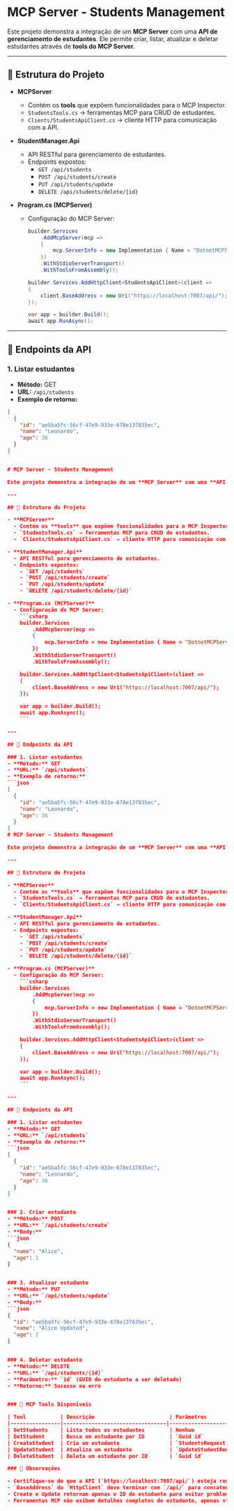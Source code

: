 # MCP Server - Students Management

Este projeto demonstra a integração de um **MCP Server** com uma **API de gerenciamento de estudantes**. Ele permite criar, listar, atualizar e deletar estudantes através de **tools do MCP Server**.

---

## 🔹 Estrutura do Projeto

- **MCPServer**
  - Contém os **tools** que expõem funcionalidades para o MCP Inspector.
  - `StudentsTools.cs` → ferramentas MCP para CRUD de estudantes.
  - `Clients/StudentsApiClient.cs` → cliente HTTP para comunicação com a API.

- **StudentManager.Api**
  - API RESTful para gerenciamento de estudantes.
  - Endpoints expostos:
    - `GET /api/students`
    - `POST /api/students/create`
    - `PUT /api/students/update`
    - `DELETE /api/students/delete/{id}`

- **Program.cs (MCPServer)**
  - Configuração do MCP Server:
    ```csharp
    builder.Services
        .AddMcpServer(mcp =>
        {
            mcp.ServerInfo = new Implementation { Name = "DotnetMCPServer", Version = "1.0.0" };
        })
        .WithStdioServerTransport()
        .WithToolsFromAssembly();

    builder.Services.AddHttpClient<StudentsApiClient>(client =>
    {
        client.BaseAddress = new Uri("https://localhost:7007/api/");
    });

    var app = builder.Build();
    await app.RunAsync();
    ```

---

## 🔹 Endpoints da API

### 1. Listar estudantes
- **Método:** GET
- **URL:** `/api/students`
- **Exemplo de retorno:**
```json
[
  {
    "id": "ae5ba5fc-56cf-47e9-933e-678e137835ec",
    "name": "Leonardo",
    "age": 36
  }
]


# MCP Server - Students Management

Este projeto demonstra a integração de um **MCP Server** com uma **API de gerenciamento de estudantes**. Ele permite criar, listar, atualizar e deletar estudantes através de **tools do MCP Server**.

---

## 🔹 Estrutura do Projeto

- **MCPServer**
  - Contém os **tools** que expõem funcionalidades para o MCP Inspector.
  - `StudentsTools.cs` → ferramentas MCP para CRUD de estudantes.
  - `Clients/StudentsApiClient.cs` → cliente HTTP para comunicação com a API.

- **StudentManager.Api**
  - API RESTful para gerenciamento de estudantes.
  - Endpoints expostos:
    - `GET /api/students`
    - `POST /api/students/create`
    - `PUT /api/students/update`
    - `DELETE /api/students/delete/{id}`

- **Program.cs (MCPServer)**
  - Configuração do MCP Server:
    ```csharp
    builder.Services
        .AddMcpServer(mcp =>
        {
            mcp.ServerInfo = new Implementation { Name = "DotnetMCPServer", Version = "1.0.0" };
        })
        .WithStdioServerTransport()
        .WithToolsFromAssembly();

    builder.Services.AddHttpClient<StudentsApiClient>(client =>
    {
        client.BaseAddress = new Uri("https://localhost:7007/api/");
    });

    var app = builder.Build();
    await app.RunAsync();
    ```

---

## 🔹 Endpoints da API

### 1. Listar estudantes
- **Método:** GET
- **URL:** `/api/students`
- **Exemplo de retorno:**
```json
[
  {
    "id": "ae5ba5fc-56cf-47e9-933e-678e137835ec",
    "name": "Leonardo",
    "age": 36
  }
]
# MCP Server - Students Management

Este projeto demonstra a integração de um **MCP Server** com uma **API de gerenciamento de estudantes**. Ele permite criar, listar, atualizar e deletar estudantes através de **tools do MCP Server**.

---

## 🔹 Estrutura do Projeto

- **MCPServer**
  - Contém os **tools** que expõem funcionalidades para o MCP Inspector.
  - `StudentsTools.cs` → ferramentas MCP para CRUD de estudantes.
  - `Clients/StudentsApiClient.cs` → cliente HTTP para comunicação com a API.

- **StudentManager.Api**
  - API RESTful para gerenciamento de estudantes.
  - Endpoints expostos:
    - `GET /api/students`
    - `POST /api/students/create`
    - `PUT /api/students/update`
    - `DELETE /api/students/delete/{id}`

- **Program.cs (MCPServer)**
  - Configuração do MCP Server:
    ```csharp
    builder.Services
        .AddMcpServer(mcp =>
        {
            mcp.ServerInfo = new Implementation { Name = "DotnetMCPServer", Version = "1.0.0" };
        })
        .WithStdioServerTransport()
        .WithToolsFromAssembly();

    builder.Services.AddHttpClient<StudentsApiClient>(client =>
    {
        client.BaseAddress = new Uri("https://localhost:7007/api/");
    });

    var app = builder.Build();
    await app.RunAsync();
    ```

---

## 🔹 Endpoints da API

### 1. Listar estudantes
- **Método:** GET
- **URL:** `/api/students`
- **Exemplo de retorno:**
```json
[
  {
    "id": "ae5ba5fc-56cf-47e9-933e-678e137835ec",
    "name": "Leonardo",
    "age": 36
  }
]


### 2. Criar estudante
- **Método:** POST  
- **URL:** `/api/students/create`  
- **Body:**
```json
{
  "name": "Alice",
  "age": 1
}


### 3. Atualizar estudante
- **Método:** PUT  
- **URL:** `/api/students/update`  
- **Body:**
```json
{
  "id": "ae5ba5fc-56cf-47e9-933e-678e137835ec",
  "name": "Alice Updated",
  "age": 2
}


### 4. Deletar estudante
- **Método:** DELETE  
- **URL:** `/api/students/{id}`  
- **Parâmetro:** `id` (GUID do estudante a ser deletado)  
- **Retorno:** Sucesso ou erro


### 🔹 MCP Tools Disponíveis

| Tool           | Descrição                        | Parâmetros                                 |
|----------------|---------------------------------|-------------------------------------------|
| GetStudents    | Lista todos os estudantes        | Nenhum                                     |
| GetStudent     | Busca um estudante por ID        | `Guid id`                                  |
| CreateStudent  | Cria um estudante                | `StudentsRequest { Name, Age }`           |
| UpdateStudent  | Atualiza um estudante            | `UpdateStudentRequest { Id, Name, Age }`  |
| DeleteStudent  | Deleta um estudante por ID       | `Guid id`                                  |

### 🔹 Observações

- Certifique-se de que a API (`https://localhost:7007/api/`) esteja rodando antes de chamar os tools do MCP Server.
- `BaseAddress` do `HttpClient` deve terminar com `/api/` para concatenar corretamente as rotas.
- Create e Update retornam apenas o ID do estudante para evitar problemas de desserialização com MCP Server.
- Ferramentas MCP não exibem detalhes completos do estudante, apenas strings simples para compatibilidade com o MCP Inspector.


